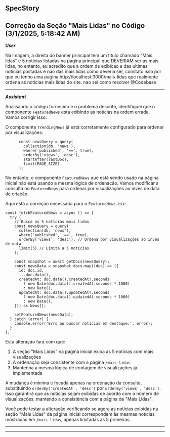 ## SpecStory

## Correção da Seção "Mais Lidas" no Código (3/1/2025, 5:18:42 AM)

_**User**_

Na imagem, a direita do banner principal tem um titulo chamado "Mais lidas" e 5 noticias listadas na pagina principal que DEVERIAM ser as mais lidas, no entanto, eu acredito que a ordem de exibicao e das ultimas noticias postadas e nao das mais lidas como deveria ser, constato isso por que eu tenho uma pagina http://localhost:3000/mais-lidas   que realmente ordena as noticias mais lidas do site. nao sei como resolver @Codebase 

---

_**Assistant**_

Analisando o código fornecido e o problema descrito, identifiquei que o componente `FeaturedNews` está exibindo as notícias na ordem errada. Vamos corrigir isso.

O componente `TrendingNews` já está corretamente configurado para ordenar por visualizações:


```37:43:src/components/news/TrendingNews.tsx
      const newsQuery = query(
        collection(db, 'news'),
        where('published', '==', true),
        orderBy('views', 'desc'),
        startAfter(lastDoc),
        limit(PAGE_SIZE)
      );
```


No entanto, o componente `FeaturedNews` que está sendo usado na página inicial não está usando a mesma lógica de ordenação. Vamos modificar a consulta no `FeaturedNews` para ordenar por visualizações ao invés de data de criação.

Aqui está a correção necessária para o `FeaturedNews.tsx`:

```typescript:src/components/news/FeaturedNews.tsx
const fetchFeaturedNews = async () => {
  try {
    // Busca as 5 notícias mais lidas
    const newsQuery = query(
      collection(db, 'news'),
      where('published', '==', true),
      orderBy('views', 'desc'), // Ordena por visualizações ao invés de data
      limit(5) // Limita a 5 notícias
    );

    const snapshot = await getDocs(newsQuery);
    const newsData = snapshot.docs.map((doc) => ({
      id: doc.id,
      ...doc.data(),
      createdAt: doc.data().createdAt?.seconds
        ? new Date(doc.data().createdAt.seconds * 1000)
        : new Date(),
      updatedAt: doc.data().updatedAt?.seconds
        ? new Date(doc.data().updatedAt.seconds * 1000)
        : new Date(),
    })) as News[];

    setFeaturedNews(newsData);
  } catch (error) {
    console.error('Erro ao buscar notícias em destaque:', error);
  }
};
```

Esta alteração fará com que:

1. A seção "Mais Lidas" na página inicial exiba as 5 notícias com mais visualizações
2. A ordenação seja consistente com a página `/mais-lidas`
3. Mantenha a mesma lógica de contagem de visualizações já implementada

A mudança é mínima e focada apenas na ordenação da consulta, substituindo `orderBy('createdAt', 'desc')` por `orderBy('views', 'desc')`. Isso garantirá que as notícias sejam exibidas de acordo com o número de visualizações, mantendo a consistência com a página de "Mais Lidas".

Você pode testar a alteração verificando se agora as notícias exibidas na seção "Mais Lidas" da página inicial correspondem às mesmas notícias mostradas em `/mais-lidas`, apenas limitadas às 5 primeiras.

---



---

